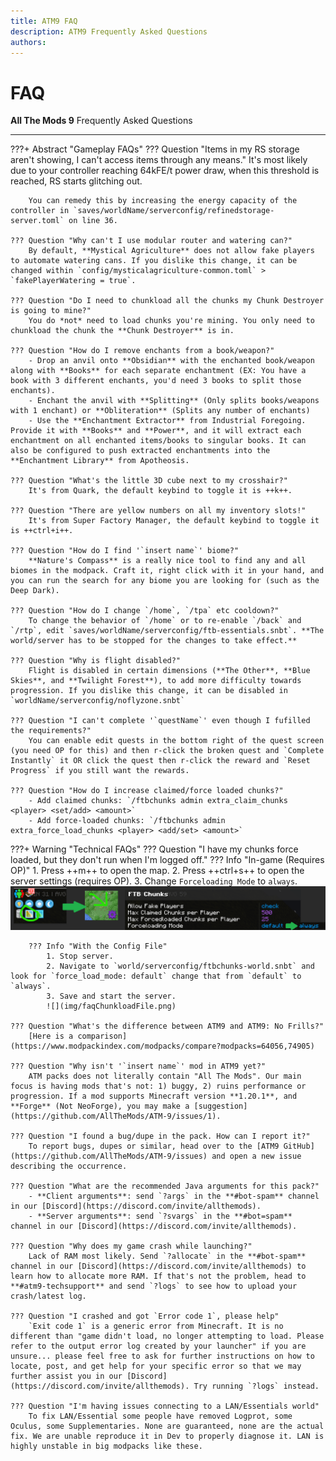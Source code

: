 ```yaml
---
title: ATM9 FAQ
description: ATM9 Frequently Asked Questions
authors: 
---
```


# FAQ

**All The Mods 9** Frequently Asked Questions

---

???+ Abstract "Gameplay FAQs"
	??? Question "Items in my RS storage aren't showing, I can't access items through any means."
		It's most likely due to your controller reaching 64kFE/t power draw, when this threshold is reached, RS starts glitching out. 
		
		You can remedy this by increasing the energy capacity of the controller in `saves/worldName/serverconfig/refinedstorage-server.toml` on line 36.
		
	??? Question "Why can't I use modular router and watering can?"
		By default, **Mystical Agriculture** does not allow fake players to automate watering cans. If you dislike this change, it can be changed within `config/mysticalagriculture-common.toml` > `fakePlayerWatering = true`.

	??? Question "Do I need to chunkload all the chunks my Chunk Destroyer is going to mine?"
		You do *not* need to load chunks you're mining. You only need to chunkload the chunk the **Chunk Destroyer** is in.

	??? Question "How do I remove enchants from a book/weapon?"
		- Drop an anvil onto **Obsidian** with the enchanted book/weapon along with **Books** for each separate enchantment (EX: You have a book with 3 different enchants, you'd need 3 books to split those enchants). 
		- Enchant the anvil with **Splitting** (Only splits books/weapons with 1 enchant) or **Obliteration** (Splits any number of enchants)
		- Use the **Enchantment Extractor** from Industrial Foregoing. Provide it with **Books** and **Power**, and it will extract each enchantment on all enchanted items/books to singular books. It can also be configured to push extracted enchantments into the **Enchantment Library** from Apotheosis.

	??? Question "What's the little 3D cube next to my crosshair?"
		It's from Quark, the default keybind to toggle it is ++k++.
		
	??? Question "There are yellow numbers on all my inventory slots!"
		It's from Super Factory Manager, the default keybind to toggle it is ++ctrl+i++.

	??? Question "How do I find '`insert name`' biome?"
		**Nature's Compass** is a really nice tool to find any and all biomes in the modpack. Craft it, right click with it in your hand, and you can run the search for any biome you are looking for (such as the Deep Dark).

	??? Question "How do I change `/home`, `/tpa` etc cooldown?"
		To change the behavior of `/home` or to re-enable `/back` and `/rtp`, edit `saves/worldName/serverconfig/ftb-essentials.snbt`. **The world/server has to be stopped for the changes to take effect.**

	??? Question "Why is flight disabled?"
		Flight is disabled in certain dimensions (**The Other**, **Blue Skies**, and **Twilight Forest**), to add more difficulty towards progression. If you dislike this change, it can be disabled in `worldName/serverconfig/noflyzone.snbt`
		
	??? Question "I can't complete '`questName`' even though I fufilled the requirements?"
		You can enable edit quests in the bottom right of the quest screen (you need OP for this) and then r-click the broken quest and `Complete Instantly` it OR click the quest then r-click the reward and `Reset Progress` if you still want the rewards.

	??? Question "How do I increase claimed/force loaded chunks?"
		- Add claimed chunks: `/ftbchunks admin extra_claim_chunks <player> <set/add> <amount>`
		- Add force-loaded chunks: `/ftbchunks admin extra_force_load_chunks <player> <add/set> <amount>`

???+ Warning "Technical FAQs"
	??? Question "I have my chunks force loaded, but they don't run when I'm logged off."
		??? Info "In-game (Requires OP)"
			1. Press ++m++ to open the map.
			2. Press ++ctrl+s++ to open the server settings (requires OP).
			3. Change `Forceloading Mode` to `always`.
			![](img/faqChunkloadIGN.png)
		
		??? Info "With the Config File"
			1. Stop server.
			2. Navigate to `world/serverconfig/ftbchunks-world.snbt` and look for `force_load_mode: default` change that from `default` to `always`.
			3. Save and start the server.
			![](img/faqChunkloadFile.png)
		
	??? Question "What's the difference between ATM9 and ATM9: No Frills?"
		[Here is a comparison](https://www.modpackindex.com/modpacks/compare?modpacks=64056,74905)
		
	??? Question "Why isn't '`insert name`' mod in ATM9 yet?"
		ATM packs does not literally contain "All The Mods". Our main focus is having mods that's not: 1) buggy, 2) ruins performance or progression. If a mod supports Minecraft version **1.20.1**, and **Forge** (Not NeoForge), you may make a [suggestion](https://github.com/AllTheMods/ATM-9/issues/1).
	
	??? Question "I found a bug/dupe in the pack. How can I report it?"
		To report bugs, dupes or similar, head over to the [ATM9 GitHub](https://github.com/AllTheMods/ATM-9/issues) and open a new issue describing the occurrence.

	??? Question "What are the recommended Java arguments for this pack?"
		- **Client arguments**: send `?args` in the **#bot-spam** channel in our [Discord](https://discord.com/invite/allthemods).
		- **Server arguments**: send `?svargs` in the **#bot=spam** channel in our [Discord](https://discord.com/invite/allthemods).

	??? Question "Why does my game crash while launching?"
		Lack of RAM most likely. Send `?allocate` in the **#bot-spam** channel in our [Discord](https://discord.com/invite/allthemods) to learn how to allocate more RAM. If that's not the problem, head to **#atm9-techsupport** and send `?logs` to see how to upload your crash/latest log.

	??? Question "I crashed and got `Error code 1`, please help"
		`Exit code 1` is a generic error from Minecraft. It is no different than "game didn't load, no longer attempting to load. Please refer to the output error log created by your launcher" if you are unsure... please feel free to ask for further instructions on how to locate, post, and get help for your specific error so that we may further assist you in our [Discord](https://discord.com/invite/allthemods). Try running `?logs` instead.

	??? Question "I'm having issues connecting to a LAN/Essentials world"
		To fix LAN/Essential some people have removed Logprot, some Oculus, some Supplementaries. None are guaranteed, none are the actual fix. We are unable reproduce it in Dev to properly diagnose it. LAN is highly unstable in big modpacks like these.
